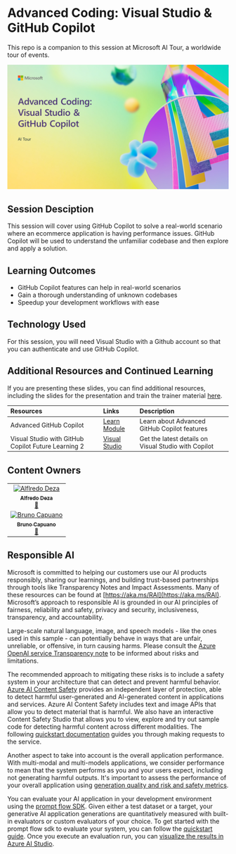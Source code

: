 # Advanced Coding: Visual Studio & GitHub Copilot

This repo is a companion to this session at Microsoft AI Tour, a worldwide tour of events.

![Session cover image with a bright "A" text in 3D over a yellow and green abstract background.](./img/EN-US_BRK432_tech.png)


## Session Desciption

This session will cover using GitHub Copilot to solve a real-world scenario
where an ecommerce application is having performance issues. GitHub Copilot
will be used to understand the unfamiliar codebase and then explore and apply a
solution.

## Learning Outcomes

* GitHub Copilot features can help in real-world scenarios
* Gain a thorough understanding of unknown codebases
* Speedup your development workflows with ease


## Technology Used

For this session, you will need Visual Studio with a Github account so that you can authenticate and use GitHub Copilot.

## Additional Resources and Continued Learning

If you are presenting these slides, you can find additional resources, including the slides for the presentation and train the trainer material [here](/train-the-trainer/README.md).


| Resources          | Links                             | Description        |
|:-------------------|:----------------------------------|:-------------------|
| Advanced GitHub Copilot  | [Learn Module](https://learn.microsoft.com/en-us/training/modules/advanced-github-copilot/) | Learn about Advanced GitHub Copilot features |
| Visual Studio with GitHub Copilot Future Learning 2  | [Visual Studio](https://visualstudio.microsoft.com/github-copilot/) | Get the latest details on Visual Studio with Copilot |

## Content Owners

<!-- ALL-CONTRIBUTORS-LIST:START - Do not remove or modify this section -->

<table>
<tr>
    <td align="center"><a href="http://learnanalytics.microsoft.com">
        <img src="https://github.com/alfredodeza.png" width="100px;" alt="Alflredo Deza
"/><br />
        <sub><b>Alfredo Deza
</b></sub></a><br />
            <a href="https://github.com/alfredodeza" title="talk">📢</a> 
    </td>
</tr>
<tr>
    <td align="center"><a href="http://learnanalytics.microsoft.com">
        <img src="https://github.com/elbruno.png" width="100px;" alt="Bruno Capuano
"/><br />
        <sub><b>Bruno Capuano
</b></sub></a><br />
            <a href="https://github.com/elbruno" title="talk">📢</a> 
    </td>
</tr>
</table>

<!-- ALL-CONTRIBUTORS-LIST:END -->

## Responsible AI 

Microsoft is committed to helping our customers use our AI products responsibly, sharing our learnings, and building trust-based partnerships through tools like Transparency Notes and Impact Assessments. Many of these resources can be found at [https://aka.ms/RAI](https://aka.ms/RAI).
Microsoft’s approach to responsible AI is grounded in our AI principles of fairness, reliability and safety, privacy and security, inclusiveness, transparency, and accountability.

Large-scale natural language, image, and speech models - like the ones used in this sample - can potentially behave in ways that are unfair, unreliable, or offensive, in turn causing harms. Please consult the [Azure OpenAI service Transparency note](https://learn.microsoft.com/legal/cognitive-services/openai/transparency-note?tabs=text) to be informed about risks and limitations.

The recommended approach to mitigating these risks is to include a safety system in your architecture that can detect and prevent harmful behavior. [Azure AI Content Safety](https://learn.microsoft.com/azure/ai-services/content-safety/overview) provides an independent layer of protection, able to detect harmful user-generated and AI-generated content in applications and services. Azure AI Content Safety includes text and image APIs that allow you to detect material that is harmful. We also have an interactive Content Safety Studio that allows you to view, explore and try out sample code for detecting harmful content across different modalities. The following [quickstart documentation](https://learn.microsoft.com/azure/ai-services/content-safety/quickstart-text?tabs=visual-studio%2Clinux&pivots=programming-language-rest) guides you through making requests to the service.

Another aspect to take into account is the overall application performance. With multi-modal and multi-models applications, we consider performance to mean that the system performs as you and your users expect, including not generating harmful outputs. It's important to assess the performance of your overall application using [generation quality and risk and safety metrics](https://learn.microsoft.com/azure/ai-studio/concepts/evaluation-metrics-built-in).

You can evaluate your AI application in your development environment using the [prompt flow SDK](https://microsoft.github.io/promptflow/index.html). Given either a test dataset or a target, your generative AI application generations are quantitatively measured with built-in evaluators or custom evaluators of your choice. To get started with the prompt flow sdk to evaluate your system, you can follow the [quickstart guide](https://learn.microsoft.com/azure/ai-studio/how-to/develop/flow-evaluate-sdk). Once you execute an evaluation run, you can [visualize the results in Azure AI Studio](https://learn.microsoft.com/azure/ai-studio/how-to/evaluate-flow-results).

